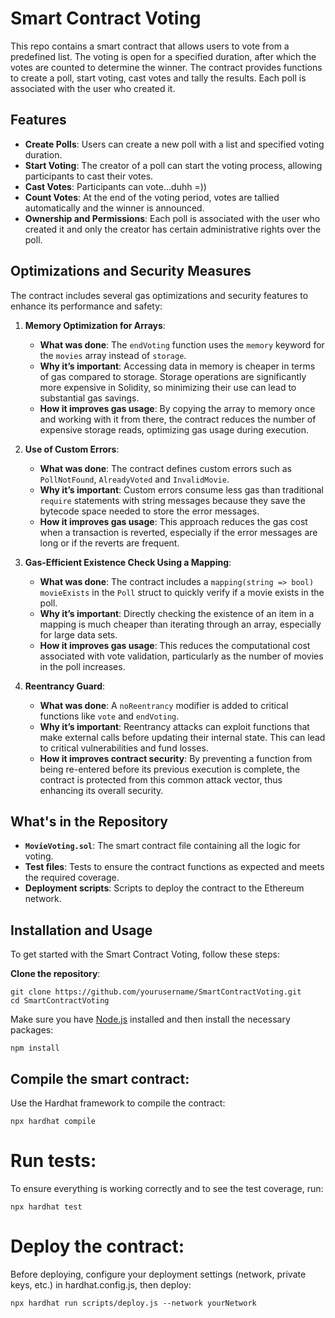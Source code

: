 # Smart Contract Voting

This repo contains a smart contract that allows users to vote from a predefined list. The voting is open for a specified duration, after which the votes are counted to determine the winner. The contract provides functions to create a poll, start voting, cast votes and tally the results. Each poll is associated with the user who created it.

## Features

- **Create Polls**: Users can create a new poll with a list and specified voting duration.
- **Start Voting**: The creator of a poll can start the voting process, allowing participants to cast their votes.
- **Cast Votes**: Participants can vote...duhh =))
- **Count Votes**: At the end of the voting period, votes are tallied automatically and the winner is announced.
- **Ownership and Permissions**: Each poll is associated with the user who created it and only the creator has certain administrative rights over the poll.

## Optimizations and Security Measures

The contract includes several gas optimizations and security features to enhance its performance and safety:

1. **Memory Optimization for Arrays**:

   - **What was done**: The `endVoting` function uses the `memory` keyword for the `movies` array instead of `storage`.
   - **Why it’s important**: Accessing data in memory is cheaper in terms of gas compared to storage. Storage operations are significantly more expensive in Solidity, so minimizing their use can lead to substantial gas savings.
   - **How it improves gas usage**: By copying the array to memory once and working with it from there, the contract reduces the number of expensive storage reads, optimizing gas usage during execution.

2. **Use of Custom Errors**:

   - **What was done**: The contract defines custom errors such as `PollNotFound`, `AlreadyVoted` and `InvalidMovie`.
   - **Why it’s important**: Custom errors consume less gas than traditional `require` statements with string messages because they save the bytecode space needed to store the error messages.
   - **How it improves gas usage**: This approach reduces the gas cost when a transaction is reverted, especially if the error messages are long or if the reverts are frequent.

3. **Gas-Efficient Existence Check Using a Mapping**:

   - **What was done**: The contract includes a `mapping(string => bool) movieExists` in the `Poll` struct to quickly verify if a movie exists in the poll.
   - **Why it’s important**: Directly checking the existence of an item in a mapping is much cheaper than iterating through an array, especially for large data sets.
   - **How it improves gas usage**: This reduces the computational cost associated with vote validation, particularly as the number of movies in the poll increases.

4. **Reentrancy Guard**:
   - **What was done**: A `noReentrancy` modifier is added to critical functions like `vote` and `endVoting`.
   - **Why it’s important**: Reentrancy attacks can exploit functions that make external calls before updating their internal state. This can lead to critical vulnerabilities and fund losses.
   - **How it improves contract security**: By preventing a function from being re-entered before its previous execution is complete, the contract is protected from this common attack vector, thus enhancing its overall security.

## What's in the Repository

- **`MovieVoting.sol`**: The smart contract file containing all the logic for voting.
- **Test files**: Tests to ensure the contract functions as expected and meets the required coverage.
- **Deployment scripts**: Scripts to deploy the contract to the Ethereum network.

## Installation and Usage

To get started with the Smart Contract Voting, follow these steps:

**Clone the repository**:

```
git clone https://github.com/yourusername/SmartContractVoting.git
cd SmartContractVoting
```

Make sure you have [Node.js](https://nodejs.org/) installed and then install the necessary packages:

```
npm install
```

## Compile the smart contract:

Use the Hardhat framework to compile the contract:

```
npx hardhat compile
```

# Run tests:

To ensure everything is working correctly and to see the test coverage, run:

```
npx hardhat test
```

# Deploy the contract:

Before deploying, configure your deployment settings (network, private keys, etc.) in hardhat.config.js, then deploy:

```
npx hardhat run scripts/deploy.js --network yourNetwork
```
